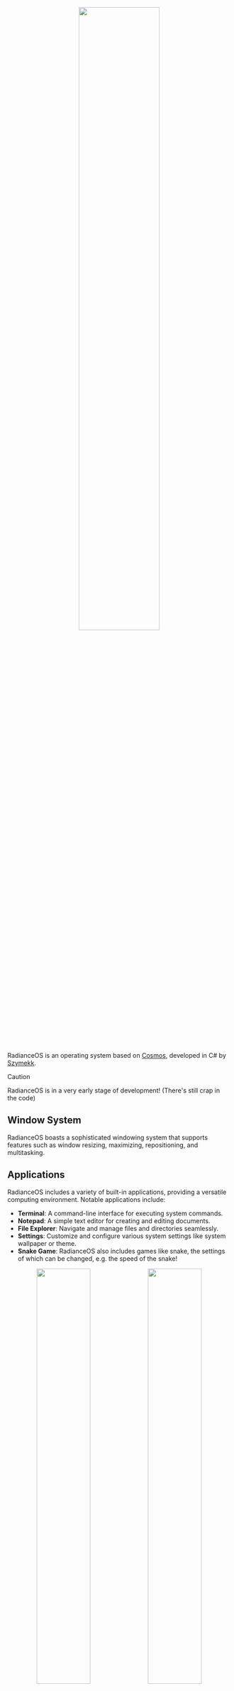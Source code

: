 <p align="center">
  <picture>
    <source media="(prefers-color-scheme: dark)" srcset="https://raw.githubusercontent.com/SzymekkYT/RadianceOS/main/Artwork/RadianceLogoWhite.png">
    <source media="(prefers-color-scheme: light)" srcset="https://raw.githubusercontent.com/SzymekkYT/RadianceOS/main/Artwork/RadianceLogoBlack.png">
    <img width=60% src="">
  </picture>
</p>

RadianceOS is an operating system based on [Cosmos](https://github.com/CosmosOS/Cosmos), developed in C# by [Szymekk](https://youtube.com/Szymekk).

> [!CAUTION]
> RadianceOS is in a very early stage of development! (There's still crap in the code)


## Window System
RadianceOS boasts a sophisticated windowing system that supports features such as window resizing, maximizing, repositioning, and multitasking.

## Applications
RadianceOS includes a variety of built-in applications, providing a versatile computing environment. Notable applications include:
- **Terminal**: A command-line interface for executing system commands.
- **Notepad**: A simple text editor for creating and editing documents.
- **File Explorer**: Navigate and manage files and directories seamlessly.
- **Settings**: Customize and configure various system settings like system wallpaper or theme.
- **Snake Game**: RadianceOS also includes games like snake, the settings of which can be changed, e.g. the speed of the snake!
<p align="center">
 <picture>
     <source srcset="https://raw.githubusercontent.com/SzymekkYT/RadianceOS/main/Images/RadianceOSapps.png">
    <img width=49% src="">
  </picture>
   <picture>
    <source srcset="https://raw.githubusercontent.com/SzymekkYT/RadianceOS/main/Images/RadianceOSsettings.png">
    <img width=49% src="">
  </picture>
</p>

### Multiple Users
You can create multiple accounts, with different permissions: admin or user account
<p align="center">
  <picture>
    <source srcset="https://raw.githubusercontent.com/SzymekkYT/RadianceOS/main/Images/RadianceLogin.png">
    <img width=60% src="">
  </picture>
</p>

### RadiantWave Browser
Experience web browsing with the built-in HTTP browser, with basic html+css parser by [SammaPixelStudio](https://github.com/Samma2009/)
<p align="center">
 <picture>
    <source srcset="https://raw.githubusercontent.com/SzymekkYT/RadianceOS/main/Images/RadiantWave.png">
    <img width=60% src="">
  </picture>
</p>

### Installer
RadianceOS comes equipped with a user-friendly installer, making it easy to set up and run on your system.

## Ra# Programming Language
RadianceOS introduces Ra#, a programming language based on C#. Explore the [documentation](https://github.com/SzymekkYT/RadianceOS/blob/main/RaSharp.md) to unleash the full potential of Ra# in your projects!

## Security Manager
An easy to use and straight forward app for managing the Security of your RadianceOS instance. It can interact with the Security background tasks that manage the permissions of all of the other apps and functions.
UAC comes as part of this, which stands for **U**ser **A**ccess **C**ontrol. This is a little popup that you'll get occationally asking you if you want to give an app permission, or asking for an admin password to be able to give the current user administrative permissions.<br>
Made by WTDawson9 - [MrBisquit](https://github.com/MrBisquit).

> [!NOTE]
> RadianceOS is an ongoing project, and contributions are encouraged to enhance its features and functionality.<br>
> If you would like to help, please remeber to use **dev kit** 


## License
RadianceOS is licensed under the [MIT License](LICENSE).
